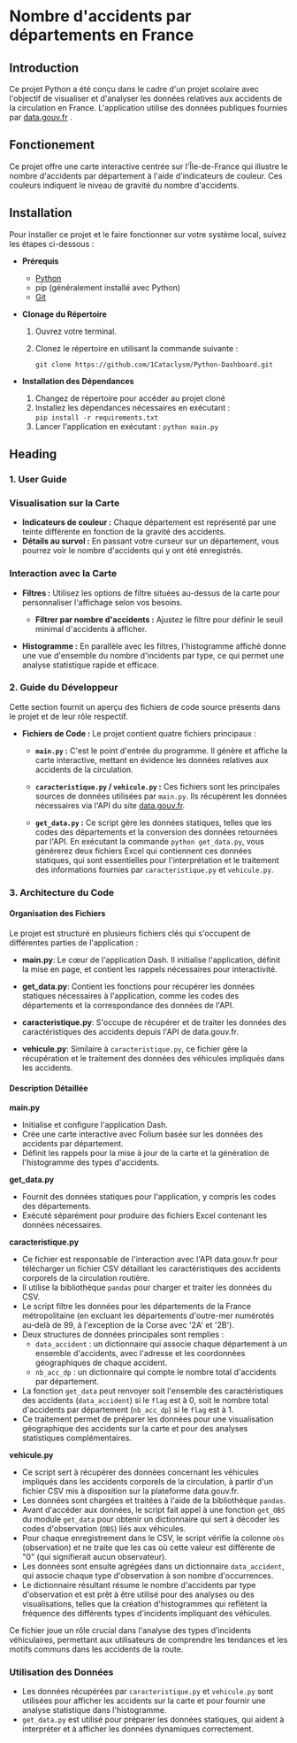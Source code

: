 # Nombre d'accidents par départements en France

## Introduction

Ce projet Python a été conçu dans le cadre d'un projet scolaire avec l'objectif de visualiser et d'analyser les données relatives aux accidents de la circulation en France. L'application utilise des données publiques fournies par [data.gouv.fr](https://www.data.gouv.fr) .

## Fonctionement

Ce projet offre une carte interactive centrée sur l'Île-de-France qui illustre le nombre d'accidents par département à l'aide d'indicateurs de couleur. Ces couleurs indiquent le niveau de gravité du nombre d'accidents.

## Installation

Pour installer ce projet et le faire fonctionner sur votre système local, suivez les étapes ci-dessous :

- **Prérequis**
  - [Python](https://www.python.org/downloads/) 
  - pip (généralement installé avec Python)
  - [Git](https://git-scm.com/downloads)

- **Clonage du Répertoire**

  1. Ouvrez votre terminal.
  2. Clonez le répertoire en utilisant la commande suivante :

      ```git clone https://github.com/1Cataclysm/Python-Dashboard.git```


- **Installation des Dépendances**

  1. Changez de répertoire pour accéder au projet cloné
  2. Installez les dépendances nécessaires en exécutant :   
        ```pip install -r requirements.txt```
  3. Lancer l'application en exécutant :              ```python main.py```
## Heading

### 1. User Guide

### Visualisation sur la Carte

- **Indicateurs de couleur :** Chaque département est représenté par une teinte différente en fonction de la gravité des accidents.
- **Détails au survol :** En passant votre curseur sur un département, vous pourrez voir le nombre d'accidents qui y ont été enregistrés.

### Interaction avec la Carte

- **Filtres :** Utilisez les options de filtre situées au-dessus de la carte pour personnaliser l'affichage selon vos besoins.
  - **Filtrer par nombre d'accidents :** Ajustez le filtre pour définir le seuil minimal d'accidents à afficher.

- **Histogramme :** En parallèle avec les filtres, l'histogramme affiché donne une vue d'ensemble du nombre d'incidents par type, ce qui permet une analyse statistique rapide et efficace.
### 2. Guide du Développeur

Cette section fournit un aperçu des fichiers de code source présents dans le projet et de leur rôle respectif.

- **Fichiers de Code :** Le projet contient quatre fichiers principaux :

  - **`main.py` :** C'est le point d'entrée du programme. Il génère et affiche la carte interactive, mettant en évidence les données relatives aux accidents de la circulation.

  - **`caracteristique.py` / `vehicule.py` :** Ces fichiers sont les principales sources de données utilisées par `main.py`. Ils récupèrent les données nécessaires via l'API du site [data.gouv.fr](https://www.data.gouv.fr).

  - **`get_data.py` :** Ce script gère les données statiques, telles que les codes des départements et la conversion des données retournées par l'API. En exécutant la commande `python get_data.py`, vous générerez deux fichiers Excel qui contiennent ces données statiques, qui sont essentielles pour l'interprétation et le traitement des informations fournies par `caracteristique.py` et `vehicule.py`.

### 3. Architecture du Code

#### Organisation des Fichiers
Le projet est structuré en plusieurs fichiers clés qui s'occupent de différentes parties de l'application :

- **main.py**: Le cœur de l'application Dash. Il initialise l'application, définit la mise en page, et contient les rappels nécessaires pour interactivité.

- **get_data.py**: Contient les fonctions pour récupérer les données statiques nécessaires à l'application, comme les codes des départements et la correspondance des données de l'API.

- **caracteristique.py**: S'occupe de récupérer et de traiter les données des caractéristiques des accidents depuis l'API de data.gouv.fr.

- **vehicule.py**: Similaire à `caracteristique.py`, ce fichier gère la récupération et le traitement des données des véhicules impliqués dans les accidents.

#### Description Détaillée

**main.py**
- Initialise et configure l'application Dash.
- Crée une carte interactive avec Folium basée sur les données des accidents par département.
- Définit les rappels pour la mise à jour de la carte et la génération de l'histogramme des types d'accidents.

**get_data.py**
- Fournit des données statiques pour l'application, y compris les codes des départements.
- Exécuté séparément pour produire des fichiers Excel contenant les données nécessaires.

**caracteristique.py**
- Ce fichier est responsable de l'interaction avec l'API data.gouv.fr pour télécharger un fichier CSV détaillant les caractéristiques des accidents corporels de la circulation routière.
- Il utilise la bibliothèque `pandas` pour charger et traiter les données du CSV.
- Le script filtre les données pour les départements de la France métropolitaine (en excluant les départements d'outre-mer numérotés au-delà de 99, à l'exception de la Corse avec '2A' et '2B').
- Deux structures de données principales sont remplies :
  - `data_accident` : un dictionnaire qui associe chaque département à un ensemble d'accidents, avec l'adresse et les coordonnées géographiques de chaque accident.
  - `nb_acc_dp` : un dictionnaire qui compte le nombre total d'accidents par département.
- La fonction `get_data` peut renvoyer soit l'ensemble des caractéristiques des accidents (`data_accident`) si le `flag` est à 0, soit le nombre total d'accidents par département (`nb_acc_dp`) si le `flag` est à 1.
- Ce traitement permet de préparer les données pour une visualisation géographique des accidents sur la carte et pour des analyses statistiques complémentaires.

**vehicule.py**
- Ce script sert à récupérer des données concernant les véhicules impliqués dans les accidents corporels de la circulation, à partir d'un fichier CSV mis à disposition sur la plateforme data.gouv.fr.
- Les données sont chargées et traitées à l'aide de la bibliothèque `pandas`.
- Avant d'accéder aux données, le script fait appel à une fonction `get_OBS` du module `get_data` pour obtenir un dictionnaire qui sert à décoder les codes d'observation (`OBS`) liés aux véhicules.
- Pour chaque enregistrement dans le CSV, le script vérifie la colonne `obs` (observation) et ne traite que les cas où cette valeur est différente de "0" (qui signifierait aucun observateur).
- Les données sont ensuite agrégées dans un dictionnaire `data_accident`, qui associe chaque type d'observation à son nombre d'occurrences.
- Le dictionnaire résultant résume le nombre d'accidents par type d'observation et est prêt à être utilisé pour des analyses ou des visualisations, telles que la création d'histogrammes qui reflètent la fréquence des différents types d'incidents impliquant des véhicules.

Ce fichier joue un rôle crucial dans l'analyse des types d'incidents véhiculaires, permettant aux utilisateurs de comprendre les tendances et les motifs communs dans les accidents de la route.


### Utilisation des Données
- Les données récupérées par `caracteristique.py` et `vehicule.py` sont utilisées pour afficher les accidents sur la carte et pour fournir une analyse statistique dans l'histogramme.
- `get_data.py` est utilisé pour préparer les données statiques, qui aident à interpréter et à afficher les données dynamiques correctement.


